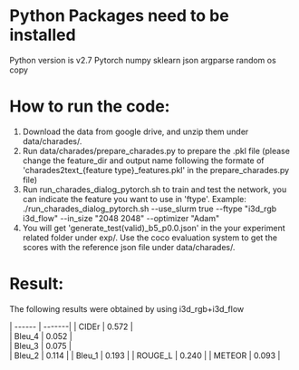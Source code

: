 # Python Packages need to be installed
Python version is v2.7
Pytorch
numpy
sklearn
json 
argparse
random
os
copy

# How to run the code:

   1. Download the data from google drive, and unzip them under data/charades/.
   2. Run data/charades/prepare_charades.py to prepare the .pkl file (please change the feature_dir and output name following the formate of 'charades2text_{feature type}_features.pkl' in the prepare_charades.py file)
   3. Run run_charades_dialog_pytorch.sh to train and test the network, you can indicate the feature you want to use in 'ftype'. Example: ./run_charades_dialog_pytorch.sh --use_slurm true --ftype "i3d_rgb i3d_flow" --in_size "2048 2048" --optimizer "Adam"
   4. You will get 'generate_test(valid)_b5_p0.0.json' in the your experiment related folder under exp/. Use the coco evaluation system to get the scores with the reference json file under data/charades/.

# Result:

The following results were obtained by using i3d_rgb+i3d_flow
  
| ------  | -------| 
| CIDEr   |  0.572 |      
| Bleu_4  |  0.052 |     
| Bleu_3  |  0.075 |    
| Bleu_2  |  0.114 |
| Bleu_1  |  0.193 |
| ROUGE_L |  0.240 |
| METEOR  |  0.093 |
